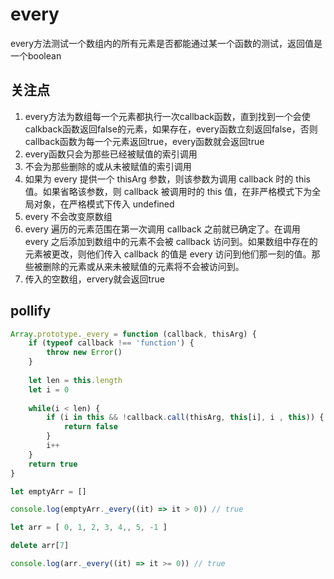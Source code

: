 # every

every方法测试一个数组内的所有元素是否都能通过某一个函数的测试，返回值是一个boolean

## 关注点

1. every方法为数组每一个元素都执行一次callback函数，直到找到一个会使calkback函数返回false的元素，如果存在，every函数立刻返回false，否则callback函数为每一个元素返回true，every函数就会返回true
2. every函数只会为那些已经被赋值的索引调用
3. 不会为那些删除的或从未被赋值的索引调用
4. 如果为 every 提供一个 thisArg 参数，则该参数为调用 callback 时的 this 值。如果省略该参数，则 callback 被调用时的 this 值，在非严格模式下为全局对象，在严格模式下传入 undefined
5. every 不会改变原数组
6. every 遍历的元素范围在第一次调用 callback 之前就已确定了。在调用 every 之后添加到数组中的元素不会被 callback 访问到。如果数组中存在的元素被更改，则他们传入 callback 的值是 every 访问到他们那一刻的值。那些被删除的元素或从来未被赋值的元素将不会被访问到。
7. 传入的空数组，ervery就会返回true
   
## pollify

```js
Array.prototype._every = function (callback, thisArg) {
    if (typeof callback !== 'function') {
        throw new Error()
    }
    
    let len = this.length
    let i = 0
    
    while(i < len) {
        if (i in this && !callback.call(thisArg, this[i], i , this)) {
            return false
        }
        i++
    }
    return true
}

let emptyArr = []

console.log(emptyArr._every((it) => it > 0)) // true

let arr = [ 0, 1, 2, 3, 4,, 5, -1 ]

delete arr[7]

console.log(arr._every((it) => it >= 0)) // true
```